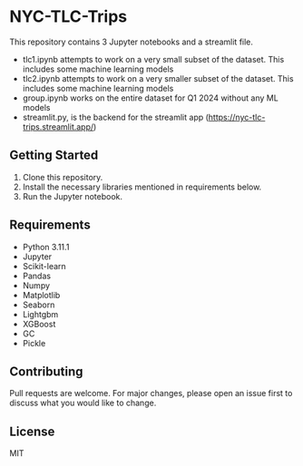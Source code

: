 # NYC-TLC-Trips

This repository contains 3 Jupyter notebooks and a streamlit file.
- tlc1.ipynb attempts to work on a very small subset of the dataset. This includes some machine learning models
- tlc2.ipynb attempts to work on a very smaller subset of the dataset. This includes some machine learning models
- group.ipynb works on the entire dataset for Q1 2024 without any ML models
- streamlit.py, is the backend for the streamlit app (https://nyc-tlc-trips.streamlit.app/)

## Getting Started

1. Clone this repository.
2. Install the necessary libraries mentioned in requirements below.
3. Run the Jupyter notebook.

## Requirements

- Python 3.11.1
- Jupyter
- Scikit-learn
- Pandas
- Numpy
- Matplotlib
- Seaborn
- Lightgbm
- XGBoost
- GC
- Pickle

## Contributing

Pull requests are welcome. For major changes, please open an issue first to discuss what you would like to change.

## License

MIT